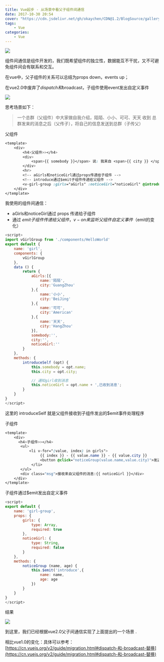 ```yaml
---
title: Vue起步 - 从场景中看父子组件间通信
date: 2017-10-30 20:54
cover: "https://cdn.jsdelivr.net/gh/okaychen/CDN@1.2/BlogSource/gallery/thumb_049.jpg"
tags:  
    - Vue 
categories:
    - Vue
---
```


<fancybox>![](https://www.chenqaq.com/assets/cnblogs_img/1140602-20171025194848754-2026039505.png)</fancybox>

组件间通信是组件开发的，我们既希望组件的独立性，数据能互不干扰，又不可避免组件间会有联系和交互。

在vue中，父子组件的关系可以总结为props down，events up；

在vue2.0中废弃了$dispatch和$broadcast，子组件使用event发出自定义事件

<fancybox>![](https://www.chenqaq.com/assets/cnblogs_img/1140602-20171029212721976-1727722995.png)</fancybox>

思考场景如下：

> 一个总群（父组件）中大家做自我介绍，陌陌、小小、可可、天天 收到 总群发来的消息之后（父传子），将自己的信息发送到总群（子传父）

<!-- more -->

父组件 
```css
<template>
    <div>
        <h4>父组件>></h4>
        <div>
            <span>{{ somebody }}</span> 说: 我来自 <span>{{ city }} </span>
        </div>
        <hr>
        <!-- aGirls和noticeGirl通过props传递给子组件 -->
        <!-- introduce通过$emit子组件传递给父组件 -->
        <v-girl-group :girls="aGirls" :noticeGirl="noticeGirl" @introduce="introduceSelf"></v-girl-group>
    </div>
</template>
```
我使用的组件间通信：
- aGirls和noticeGirl通过 props 传递给子组件
- 通过 $emit 子组件传递给父组件，v-on来监听父组件自定义事件（$emit的变化）
```js
<script>
import vGirlGroup from './components/HelloWorld'
export default {
    name: 'girl',
    components: {
        vGirlGroup
    },
    data () {
        return {
            aGirls:[{
                name:'陌陌',
                city:'GuangZhou'
            },{
                name:'小小',
                city:'BeiJing'
            },{
                name:'可可',
                city:'American'
            },{
                name:'天天',
                city:'HangZhou'
            }],
            somebody:'',
            city:'',
            noticeGirl:''
        }
    },
    methods: {
        introduceSelf (opt) {
            this.somebody = opt.name;
            this.city = opt.city;

            // 通知girl收到消息
            this.noticeGirl = opt.name + ',已收到消息';
        }
    }
}
</script>
```
这里的 introduceSelf 就是父组件接收到子组件发出的$emit事件处理程序

子组件
```css
<template>
    <div>
      <h4>子组件>></h4>
       <ul>
           <li v-for="(value, index) in girls">
                {{ index }} - {{ value.name }} - {{ value.city }} 
                <button @click="noticeGroup(value.name,value.city)">发送消息</button>
            </li> 
       </ul>
       <div class="msg">接收来自父组件的消息:{{ noticeGirl }}</div>
    </div>
</template>
```

子组件通过$emit发出自定义事件
```js
<script>
export default {
    name: 'girl-group',
    props: {
        girls: {
            type: Array,
            required: true
        },
        noticeGirl: {
            type: String,
            required: false
        }
    },
    methods: {
        noticeGroup (name, age) {
            this.$emit('introduce',{
                name: name,
                age: age
            })
        }
    }
}
</script>
```
结果
 
<fancybox>![](https://www.chenqaq.com/assets/cnblogs_img/1140602-20171030204023230-773657287.gif)</fancybox>

到这里，我们已经根据vue2.0父子间通信实现了上面提出的一个场景 .

相比vue1.0的变化：具体可以参考：[https://cn.vuejs.org/v2/guide/migration.html#dispatch-和-broadcast-替换](https://cn.vuejs.org/v2/guide/migration.html#dispatch-和-broadcast-替换)

 